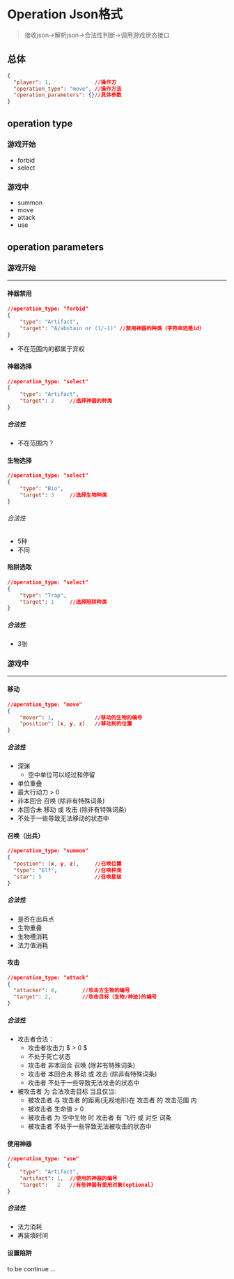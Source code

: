 # Operation Json格式

> 接收json->解析json->合法性判断->调用游戏状态接口

## 总体

```json
{
  "player": 1,				//操作方
  "operation_type": "move",	//操作方法
  "operation_parameters": {}//具体参数
}
```

## operation type

### 游戏开始

- forbid
- select

### 游戏中

- summon
- move
- attack
- use

## operation parameters

### 游戏开始

---

#### 神器禁用

```json
//operation_type: "forbid"
{
    "type": "Artifact",
    "target": "A/abstain or (1/-1)"	//禁用神器的种类（字符串还是id）		 
}
```

- 不在范围内的都属于弃权

#### 神器选择

```json
//operation_type: "select"
{
    "type": "Artifact",
    "target": 2		//选择神器的种类
}
```

##### 合法性

- 不在范围内？

#### 生物选择

```json
//operation_type: "select"
{
	"type": "Bio",
    "target": 3		//选择生物种类
}
```

###### 合法性

- 5种
- 不同

#### 陷阱选取

```json
//operation_type: "select"
{
    "type": "Trap",
    "target": 1		//选择陷阱种类
}
```

##### 合法性

- 3张



### 游戏中

---

#### 移动

```json
//operation_type: "move"
{
    "mover": 1,				//移动的生物的编号
    "position": [x, y, z]	//移动到的位置
}
```

##### 合法性

- 深渊
  - 空中单位可以经过和停留
- 单位重叠
- 最大行动力 > 0
- 非本回合 召唤 (除非有特殊词条)
- 本回合未 移动 或 攻击 (除非有特殊词条)
- 不处于一些导致无法移动的状态中

#### 召唤（出兵）

```json
//operation_type: "summon"
{
  "postion": [x, y, z], 	//召唤位置
  "type": "Elf",	 		//召唤种类
  "star": 5					//召唤星级
}
```

##### 合法性

- 是否在出兵点
- 生物重叠
- 生物槽消耗
- 法力值消耗

#### 攻击

```json
//operation_type: "attack"
{
  "attacker": 8,		//攻击方生物的编号
  "target": 2,			//攻击目标（生物/神迹)的编号
}
```

##### 合法性

- 攻击者合法：
  - 攻击者攻击力 $ > 0 $
  - 不处于死亡状态
  - 攻击者 非本回合 召唤 (除非有特殊词条)
  - 攻击者 本回合未 移动 或 攻击 (除非有特殊词条)
  - 攻击者 不处于一些导致无法攻击的状态中
- 被攻击者 为 合法攻击目标 当且仅当:
  - 被攻击者 与 攻击者 的距离(无视地形)在 攻击者 的 攻击范围 内
  - 被攻击者 生命值 > 0
  - 被攻击者 为 空中生物 时 攻击者 有 飞行 或 对空 词条
  - 被攻击者 不处于一些导致无法被攻击的状态中

#### 使用神器

```json
//operation_type: "use"
{
    "type": "Artifact",
    "artifact": 1,	//使用的神器的编号
    "target":	2	//有些神器有使用对象(optional)
}
```

##### 合法性

- 法力消耗
- 再装填时间

#### 设置陷阱

to be continue ...



